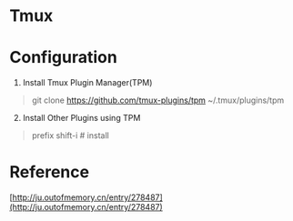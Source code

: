 Tmux
====

Configuration
=============

1. Install Tmux Plugin Manager(TPM)
> git clone https://github.com/tmux-plugins/tpm ~/.tmux/plugins/tpm

2. Install Other Plugins using TPM
> prefix shift-i # install


Reference
=========
[http://ju.outofmemory.cn/entry/278487](http://ju.outofmemory.cn/entry/278487)


